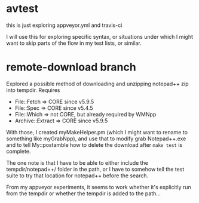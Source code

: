 # avtest
this is just exploring appveyor.yml and travis-ci

I will use this for exploring specific syntax, or situations under which
I might want to skip parts of the flow in my test lists, or similar.

# remote-download branch

Explored a possible method of downloading and unzipping notepad++ zip into tempdir.
Requires
* File::Fetch       => CORE since v5.9.5
* File::Spec        => CORE since v5.4.5
* File::Which       => not CORE, but already required by WMNpp
* Archive::Extract  => CORE since v5.9.5

With those, I created myMakeHelper.pm (which I might want to rename to something like myGrabNpp),
and use that to modify grab Notepad++.exe and to tell My::postamble how to delete the download
after `make test` is complete.

The one note is that I have to be able to either include the tempdir/notepad++/ folder in the
path, or I have to somehow tell the test suite to try that location for notepad++ before the
search.

From my appveyor experiments, it seems to work whether it's explicitly run from the tempdir
or whether the tempdir is added to the path...
